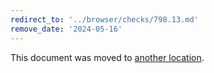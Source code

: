 ```yaml
---
redirect_to: '../browser/checks/798.13.md'
remove_date: '2024-05-16'
---
```


This document was moved to [another location](../browser/checks/798.13.md).

<!-- This redirect file can be deleted after 2024-05-16. -->
<!-- Redirects that point to other docs in the same project expire in three months. -->
<!-- Redirects that point to docs in a different project or site (for example, link is not relative and starts with `https:`) expire in one year. -->
<!-- Before deletion, see: https://docs.gitlab.com/ee/development/documentation/redirects.html -->
